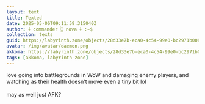 ```yaml
---
layout: text
title: Texted
date: 2025-05-06T09:11:59.315040Z
author: ⸸ commander ░ nova ⸸ :~$
collection: texts
guid: https://labyrinth.zone/objects/28d33e7b-eca0-4c54-99e0-bc2971b008e6
avatar: /img/avatar/daemon.png
akkoma: https://labyrinth.zone/objects/28d33e7b-eca0-4c54-99e0-bc2971b008e6
tags: [akkoma, labyrinth-zone]
---
```


<p>love going into battlegrounds in WoW and damaging enemy players, and watching as their health doesn't move even a tiny bit lol<br><br>may as well just AFK?</p>